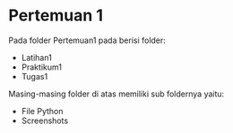 
Pertemuan 1
==
Pada folder Pertemuan1 pada berisi folder:
- Latihan1
- Praktikum1
- Tugas1

Masing-masing folder di atas memiliki sub foldernya yaitu:
- File Python
- Screenshots
